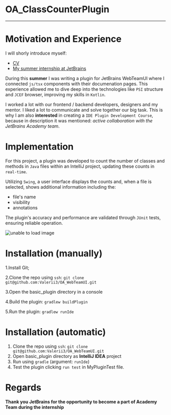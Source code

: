 # OA_ClassCounterPlugin
---
# Motivation and Experience

I will shorly introduce myself:
 * [CV](https://drive.google.com/file/d/1d_Z4X_zg25DYx57H-k_z-_uYixXS-qpy/view?usp=sharing)
 * [My summer internship at JetBrains](https://www.linkedin.com/feed/update/urn:li:activity:7108471542686068737/)

During this **summer** I was writing a plugin for JetBrains WebTeamUI where I connected `js/tsx` components with their documenation pages. This experience allowed me to dive deep into the technologies like `PSI` structure and `JCEF` browser, improving my skills in `Kotlin`.

I worked a lot with our frontend / backend developers, designers and my mentor. I liked a lot to communicate and solve together our big task. This is why I am also **interested** in creating a `IDE Plugin Development Course`, because in description it was mentioned: *active collaboration with the JetBrains Academy team*.

# Implementation

For this project, a plugin was developed to count the number of classes and methods in `Java` files within an IntelliJ project, updating these counts in `real-time`. 

Utilizing `Swing`, a user interface displays the counts and, when a file is selected, shows additional information including the:
* file's name
* visibility
* annotations

The plugin's accuracy and performance are validated through `JUnit` tests, ensuring reliable operation.

![unable to load image](https://drive.google.com/uc?export=download&id=1N5Wf8--7y88AlSpvexRwaY-Ewtv3__-E)



# Installation (manually)

1.Install Git;

2.Clone the repo using `ssh`: `git clone git@github.com:Valerii3/OA_WebTeamUI.git`

3.Open the basic_plugin directory in a console 

4.Build the plugin: `gradlew buildPlugin`

5.Run the plugin: `gradlew runIde`

# Installation (automatic)

1. Clone the repo using `ssh`: `git clone git@github.com:Valerii3/OA_WebTeamUI.git`
2. Open basic_plugin directory as **IntelliJ IDEA** project
3. Run using `gradle` (argument: `runIde`)
4. Test the plugin clicking `run test` in  MyPluginTest file.


# Regards
**Thank you JetBrains for the opportunity to become a part of Academy Team during the internship**
